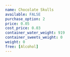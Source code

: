 ```yaml
---
name: Chocolate Skulls
available: FALSE
purchase_option: 2
price: 0.05
cost_price: 0.03
container_water_weight: 919
container_sweets_weight: 0
weight: 0
free: [Alcohol]
---
```

